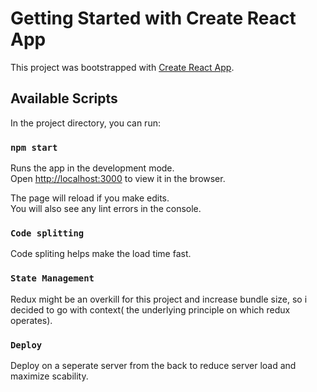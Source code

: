 # Getting Started with Create React App

This project was bootstrapped with [Create React App](https://github.com/facebook/create-react-app).

## Available Scripts

In the project directory, you can run:

### `npm start`

Runs the app in the development mode.\
Open [http://localhost:3000](http://localhost:3000) to view it in the browser.

The page will reload if you make edits.\
You will also see any lint errors in the console.

### `Code splitting`

Code spliting helps make the load time fast.

### `State Management`

Redux might be an overkill for this project and increase bundle size, so i decided to go with context( the underlying principle on which redux operates).

### `Deploy`

Deploy on a seperate server from the back to reduce server load and maximize scability.

